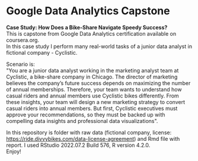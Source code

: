 # Google Data Analytics Capstone
**Case Study: How Does a Bike-Share Navigate Speedy Success?**\
This is capstone from Google Data Analytics certification available on coursera.org.\
In this case study I perform many real-world tasks of a junior data analyst in fictional company - Cyclistic.

Scenario is:\
"You are a junior data analyst working in the marketing analyst team at Cyclistic, a bike-share company in Chicago. The director
of marketing believes the company’s future success depends on maximizing the number of annual memberships. Therefore,
your team wants to understand how casual riders and annual members use Cyclistic bikes differently. From these insights,
your team will design a new marketing strategy to convert casual riders into annual members. But first, Cyclistic executives
must approve your recommendations, so they must be backed up with compelling data insights and professional data
visualizations".

In this repository is folder with raw data (fictional company, license: https://ride.divvybikes.com/data-license-agreement) and Rmd file with report. 
I used RStudio 2022.07.2 Build 576, R version 4.2.0.\
Enjoy!

